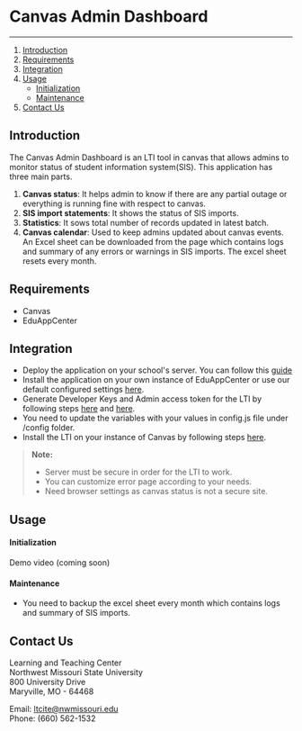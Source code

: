
# Canvas Admin Dashboard
-------------

1. [Introduction](#introduction)
2. [Requirements](#requirements)
3. [Integration](#integration)
4. [Usage](#usage)
   - [Initialization](#initialization)
   - [Maintenance](#maintenance)
5. [Contact Us](#contact-us)

## Introduction

The Canvas Admin Dashboard is an LTI tool in canvas that allows admins to monitor status of student information system(SIS). This application has three main parts. 
1. **Canvas status**: It helps admin to know if there are any partial outage or everything is running fine with respect to canvas.
2.  **SIS import statements**: It shows the status of SIS imports.
3. **Statistics**: It sows total number of records updated in latest batch.
4. **Canvas calendar**: Used to keep admins updated about canvas events.
An Excel sheet can be downloaded from the page which contains logs and summary of any errors or warnings in SIS imports. The excel sheet resets every month.

## Requirements
- Canvas
- EduAppCenter

## Integration
- Deploy the application on your school's server. You can follow this [guide][2]
- Install the application on your own instance of EduAppCenter or use our default configured settings [here][3]. 
- Generate Developer Keys and Admin access token for the LTI by following steps [here][4] and [here][5].
- You need to update the variables with your values in config.js file under /config folder.
- Install the LTI on your instance of Canvas by following steps [here][6].

> **Note:**
> - Server must be secure in order for the LTI to work.
> - You can customize error page according to your needs.
> - Need browser settings as canvas status is not a secure  site.

## Usage
#### Initialization
Demo video (coming soon)
#### Maintenance
- You need to backup the excel sheet every month which contains logs and summary of SIS imports.

## Contact Us
Learning and Teaching Center  
Northwest Missouri State University  
800 University Drive  
Maryville, MO - 64468  

Email: [ltcite@nwmissouri.edu](ltcite@nwmissouri.edu)  
Phone: (660) 562-1532

[1]: https://canvas.instructure.com/
[2]: https://www.digitalocean.com/community/tutorials/how-to-set-up-a-node-js-application-for-production-on-ubuntu-16-04
[3]: http://eduappcenter.com/
[4]: https://community.canvaslms.com/docs/DOC-10864-4214441833
[5]: https://community.canvaslms.com/docs/DOC-10806-4214724194
[6]: https://community.canvaslms.com/docs/DOC-10756-421474559

